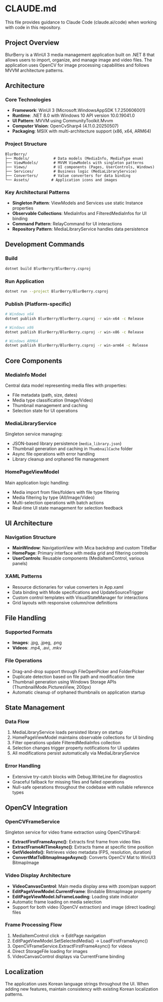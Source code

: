 # CLAUDE.md

This file provides guidance to Claude Code (claude.ai/code) when working with code in this repository.

## Project Overview

BlurBerry is a WinUI 3 media management application built on .NET 8 that allows users to import, organize, and manage image and video files. The application uses OpenCV for image processing capabilities and follows MVVM architecture patterns.

## Architecture

### Core Technologies
- **Framework**: WinUI 3 (Microsoft.WindowsAppSDK 1.7.250606001)
- **Runtime**: .NET 8.0 with Windows 10 API version 10.0.19041.0
- **UI Pattern**: MVVM using CommunityToolkit.Mvvm
- **Computer Vision**: OpenCvSharp4 (4.11.0.20250507)
- **Packaging**: MSIX with multi-architecture support (x86, x64, ARM64)

### Project Structure
```
BlurBerry/
├── Models/           # Data models (MediaInfo, MediaType enum)
├── ViewModels/       # MVVM ViewModels with singleton patterns
├── Views/            # UI components (Pages, UserControls, Windows)
├── Services/         # Business logic (MediaLibraryService)
├── Converters/       # Value converters for data binding
└── Assets/          # Application icons and images
```

### Key Architectural Patterns
- **Singleton Pattern**: ViewModels and Services use static Instance properties
- **Observable Collections**: MediaInfos and FilteredMediaInfos for UI binding
- **Command Pattern**: RelayCommand for UI interactions
- **Repository Pattern**: MediaLibraryService handles data persistence

## Development Commands

### Build
```bash
dotnet build BlurBerry/BlurBerry.csproj
```

### Run Application
```bash
dotnet run --project BlurBerry/BlurBerry.csproj
```

### Publish (Platform-specific)
```bash
# Windows x64
dotnet publish BlurBerry/BlurBerry.csproj -r win-x64 -c Release

# Windows x86
dotnet publish BlurBerry/BlurBerry.csproj -r win-x86 -c Release

# Windows ARM64
dotnet publish BlurBerry/BlurBerry.csproj -r win-arm64 -c Release
```

## Core Components

### MediaInfo Model
Central data model representing media files with properties:
- File metadata (path, size, dates)
- Media type classification (Image/Video)
- Thumbnail management and caching
- Selection state for UI operations

### MediaLibraryService
Singleton service managing:
- JSON-based library persistence (`media_library.json`)
- Thumbnail generation and caching in `ThumbnailCache` folder
- Async file operations with error handling
- Library cleanup and orphaned file management

### HomePageViewModel
Main application logic handling:
- Media import from files/folders with file type filtering
- Media filtering by type (All/Image/Video)
- Multi-selection operations with batch actions
- Real-time UI state management for selection feedback

## UI Architecture

### Navigation Structure
- **MainWindow**: NavigationView with Mica backdrop and custom TitleBar
- **HomePage**: Primary interface with media grid and filtering controls
- **UserControls**: Reusable components (MediaItemControl, various panels)

### XAML Patterns
- Resource dictionaries for value converters in App.xaml
- Data binding with Mode specifications and UpdateSourceTrigger
- Custom control templates with VisualStateManager for interactions
- Grid layouts with responsive column/row definitions

## File Handling

### Supported Formats
- **Images**: .jpg, .jpeg, .png
- **Videos**: .mp4, .avi, .mkv

### File Operations
- Drag-and-drop support through FileOpenPicker and FolderPicker
- Duplicate detection based on file path and modification time
- Thumbnail generation using Windows Storage APIs (ThumbnailMode.PicturesView, 200px)
- Automatic cleanup of orphaned thumbnails on application startup

## State Management

### Data Flow
1. MediaLibraryService loads persisted library on startup
2. HomePageViewModel maintains observable collections for UI binding
3. Filter operations update FilteredMediaInfos collection
4. Selection changes trigger property notifications for UI updates
5. All modifications persist automatically via MediaLibraryService

### Error Handling
- Extensive try-catch blocks with Debug.WriteLine for diagnostics
- Graceful fallback for missing files and failed operations
- Null-safe operations throughout the codebase with nullable reference types

## OpenCV Integration

### OpenCVFrameService
Singleton service for video frame extraction using OpenCVSharp4:
- **ExtractFirstFrameAsync()**: Extracts first frame from video files
- **ExtractFrameAtTimeAsync()**: Extracts frame at specific time position
- **GetVideoInfo()**: Retrieves video metadata (FPS, resolution, duration)
- **ConvertMatToBitmapImageAsync()**: Converts OpenCV Mat to WinUI3 BitmapImage

### Video Display Architecture
- **VideoCanvasControl**: Main media display area with zoom/pan support
- **EditPageViewModel.CurrentFrame**: Bindable BitmapImage property
- **EditPageViewModel.IsFrameLoading**: Loading state indicator
- Automatic frame loading on media selection
- Support for both video (OpenCV extraction) and image (direct loading) files

### Frame Processing Flow
1. MediaItemControl click → EditPage navigation
2. EditPageViewModel.SetSelectedMedia() → LoadFirstFrameAsync()
3. OpenCVFrameService.ExtractFirstFrameAsync() for videos
4. Direct StorageFile loading for images
5. VideoCanvasControl displays via CurrentFrame binding

## Localization
The application uses Korean language strings throughout the UI. When adding new features, maintain consistency with existing Korean localization patterns.